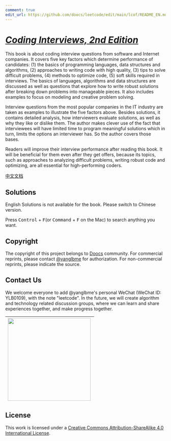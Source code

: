 ```yaml
---
comment: true
edit_url: https://github.com/doocs/leetcode/edit/main/lcof/README_EN.md
---
```


# [_Coding Interviews, 2nd Edition_](https://www.researchgate.net/file.PostFileLoader.html?id=5631f4596307d977348b4567&assetKey=AS:289838927499264@1446114393339)

This book is about coding interview questions from software and Internet companies. It covers five key factors which determine performance of candidates: (1) the basics of programming languages, data structures and algorithms, (2) approaches to writing code with high quality, (3) tips to solve difficult problems, (4) methods to optimize code, (5) soft skills required in interviews. The basics of languages, algorithms and data structures are discussed as well as questions that explore how to write robust solutions after breaking down problems into manageable pieces. It also includes examples to focus on modeling and creative problem solving.

Interview questions from the most popular companies in the IT industry are taken as examples to illustrate the five factors above. Besides solutions, it contains detailed analysis, how interviewers evaluate solutions, as well as why they like or dislike them. The author makes clever use of the fact that interviewees will have limited time to program meaningful solutions which in turn, limits the options an interviewer has. So the author covers those bases.

Readers will improve their interview performance after reading this book. It will be beneficial for them even after they get offers, because its topics, such as approaches to analyzing difficult problems, writing robust code and optimizing, are all essential for high-performing coders.

[中文文档](/lcof/README.md)

## Solutions

English Solutions is not available for the book. Please switch to Chinese version.

Press <kbd>Control</kbd> + <kbd>F</kbd>(or <kbd>Command</kbd> + <kbd>F</kbd> on the Mac) to search anything you want.

## Copyright

The copyright of this project belongs to [Doocs](https://github.com/doocs) community. For commercial reprints, please contact [@yanglbme](mailto:contact@yanglibin.info) for authorization. For non-commercial reprints, please indicate the source.

## Contact Us

We welcome everyone to add @yanglbme's personal WeChat (WeChat ID: YLB0109), with the note "leetcode". In the future, we will create algorithm and technology related discussion groups, where we can learn and share experiences together, and make progress together.

| <img src="https://cdn-doocs.oss-cn-shenzhen.aliyuncs.com/gh/doocs/images/qrcode-for-yanglbme-en.png" width="260px" align="left"/> |
| --------------------------------------------------------------------------------------------------------------------------------- |

## License

This work is licensed under a <a rel="license" href="http://creativecommons.org/licenses/by-sa/4.0/">Creative Commons Attribution-ShareAlike 4.0 International License</a>.
